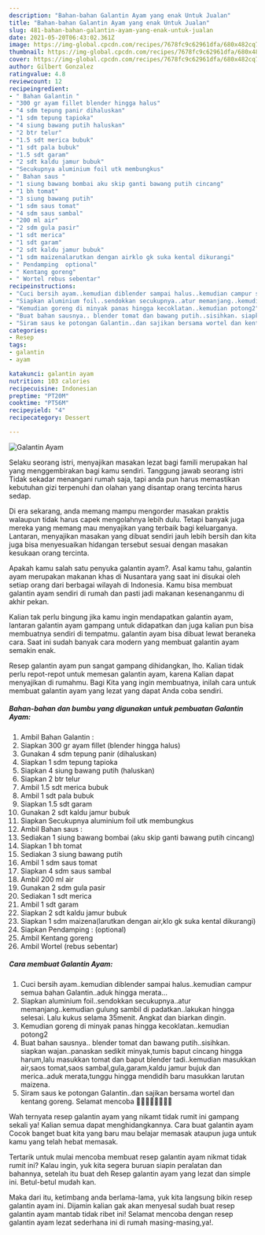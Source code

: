 ```yaml
---
description: "Bahan-bahan Galantin Ayam yang enak Untuk Jualan"
title: "Bahan-bahan Galantin Ayam yang enak Untuk Jualan"
slug: 481-bahan-bahan-galantin-ayam-yang-enak-untuk-jualan
date: 2021-05-20T06:43:02.361Z
image: https://img-global.cpcdn.com/recipes/7678fc9c62961dfa/680x482cq70/galantin-ayam-foto-resep-utama.jpg
thumbnail: https://img-global.cpcdn.com/recipes/7678fc9c62961dfa/680x482cq70/galantin-ayam-foto-resep-utama.jpg
cover: https://img-global.cpcdn.com/recipes/7678fc9c62961dfa/680x482cq70/galantin-ayam-foto-resep-utama.jpg
author: Gilbert Gonzalez
ratingvalue: 4.8
reviewcount: 12
recipeingredient:
- " Bahan Galantin "
- "300 gr ayam fillet blender hingga halus"
- "4 sdm tepung panir dihaluskan"
- "1 sdm tepung tapioka"
- "4 siung bawang putih haluskan"
- "2 btr telur"
- "1.5 sdt merica bubuk"
- "1 sdt pala bubuk"
- "1.5 sdt garam"
- "2 sdt kaldu jamur bubuk"
- "Secukupnya aluminium foil utk membungkus"
- " Bahan saus "
- "1 siung bawang bombai aku skip ganti bawang putih cincang"
- "1 bh tomat"
- "3 siung bawang putih"
- "1 sdm saus tomat"
- "4 sdm saus sambal"
- "200 ml air"
- "2 sdm gula pasir"
- "1 sdt merica"
- "1 sdt garam"
- "2 sdt kaldu jamur bubuk"
- "1 sdm maizenalarutkan dengan airklo gk suka kental dikurangi"
- " Pendamping  optional"
- " Kentang goreng"
- " Wortel rebus sebentar"
recipeinstructions:
- "Cuci bersih ayam..kemudian diblender sampai halus..kemudian campur semua bahan Galantin..aduk hingga merata..."
- "Siapkan aluminium foil..sendokkan secukupnya..atur memanjang..kemudian gulung sambil di padatkan..lakukan hingga selesai. Lalu kukus selama 35menit. Angkat dan biarkan dingin."
- "Kemudian goreng di minyak panas hingga kecoklatan..kemudian potong2"
- "Buat bahan sausnya.. blender tomat dan bawang putih..sisihkan. siapkan wajan..panaskan sedikit minyak,tumis baput cincang hingga harum,lalu masukkan tomat dan baput blender tadi..kemudian masukkan air,saos tomat,saos sambal,gula,garam,kaldu jamur bujuk dan merica..aduk merata,tunggu hingga mendidih baru masukkan larutan maizena."
- "Siram saus ke potongan Galantin..dan sajikan bersama wortel dan kentang goreng. Selamat mencoba 🙏🙏🤗🤗🥰🥰💪💪"
categories:
- Resep
tags:
- galantin
- ayam

katakunci: galantin ayam 
nutrition: 103 calories
recipecuisine: Indonesian
preptime: "PT20M"
cooktime: "PT56M"
recipeyield: "4"
recipecategory: Dessert

---
```



![Galantin Ayam](https://img-global.cpcdn.com/recipes/7678fc9c62961dfa/680x482cq70/galantin-ayam-foto-resep-utama.jpg)

Selaku seorang istri, menyajikan masakan lezat bagi famili merupakan hal yang menggembirakan bagi kamu sendiri. Tanggung jawab seorang istri Tidak sekadar menangani rumah saja, tapi anda pun harus memastikan kebutuhan gizi terpenuhi dan olahan yang disantap orang tercinta harus sedap.

Di era  sekarang, anda memang mampu mengorder masakan praktis walaupun tidak harus capek mengolahnya lebih dulu. Tetapi banyak juga mereka yang memang mau menyajikan yang terbaik bagi keluarganya. Lantaran, menyajikan masakan yang dibuat sendiri jauh lebih bersih dan kita juga bisa menyesuaikan hidangan tersebut sesuai dengan masakan kesukaan orang tercinta. 



Apakah kamu salah satu penyuka galantin ayam?. Asal kamu tahu, galantin ayam merupakan makanan khas di Nusantara yang saat ini disukai oleh setiap orang dari berbagai wilayah di Indonesia. Kamu bisa membuat galantin ayam sendiri di rumah dan pasti jadi makanan kesenanganmu di akhir pekan.

Kalian tak perlu bingung jika kamu ingin mendapatkan galantin ayam, lantaran galantin ayam gampang untuk didapatkan dan juga kalian pun bisa membuatnya sendiri di tempatmu. galantin ayam bisa dibuat lewat beraneka cara. Saat ini sudah banyak cara modern yang membuat galantin ayam semakin enak.

Resep galantin ayam pun sangat gampang dihidangkan, lho. Kalian tidak perlu repot-repot untuk memesan galantin ayam, karena Kalian dapat menyajikan di rumahmu. Bagi Kita yang ingin membuatnya, inilah cara untuk membuat galantin ayam yang lezat yang dapat Anda coba sendiri.

<!--inarticleads1-->

##### Bahan-bahan dan bumbu yang digunakan untuk pembuatan Galantin Ayam:

1. Ambil  Bahan Galantin :
1. Siapkan 300 gr ayam fillet (blender hingga halus)
1. Gunakan 4 sdm tepung panir (dihaluskan)
1. Siapkan 1 sdm tepung tapioka
1. Siapkan 4 siung bawang putih (haluskan)
1. Siapkan 2 btr telur
1. Ambil 1.5 sdt merica bubuk
1. Ambil 1 sdt pala bubuk
1. Siapkan 1.5 sdt garam
1. Gunakan 2 sdt kaldu jamur bubuk
1. Siapkan Secukupnya aluminium foil utk membungkus
1. Ambil  Bahan saus :
1. Sediakan 1 siung bawang bombai (aku skip ganti bawang putih cincang)
1. Siapkan 1 bh tomat
1. Sediakan 3 siung bawang putih
1. Ambil 1 sdm saus tomat
1. Siapkan 4 sdm saus sambal
1. Ambil 200 ml air
1. Gunakan 2 sdm gula pasir
1. Sediakan 1 sdt merica
1. Ambil 1 sdt garam
1. Siapkan 2 sdt kaldu jamur bubuk
1. Siapkan 1 sdm maizena(larutkan dengan air,klo gk suka kental dikurangi)
1. Siapkan  Pendamping : (optional)
1. Ambil  Kentang goreng
1. Ambil  Wortel (rebus sebentar)




<!--inarticleads2-->

##### Cara membuat Galantin Ayam:

1. Cuci bersih ayam..kemudian diblender sampai halus..kemudian campur semua bahan Galantin..aduk hingga merata...
1. Siapkan aluminium foil..sendokkan secukupnya..atur memanjang..kemudian gulung sambil di padatkan..lakukan hingga selesai. Lalu kukus selama 35menit. Angkat dan biarkan dingin.
1. Kemudian goreng di minyak panas hingga kecoklatan..kemudian potong2
1. Buat bahan sausnya.. blender tomat dan bawang putih..sisihkan. siapkan wajan..panaskan sedikit minyak,tumis baput cincang hingga harum,lalu masukkan tomat dan baput blender tadi..kemudian masukkan air,saos tomat,saos sambal,gula,garam,kaldu jamur bujuk dan merica..aduk merata,tunggu hingga mendidih baru masukkan larutan maizena.
1. Siram saus ke potongan Galantin..dan sajikan bersama wortel dan kentang goreng. Selamat mencoba 🙏🙏🤗🤗🥰🥰💪💪




Wah ternyata resep galantin ayam yang nikamt tidak rumit ini gampang sekali ya! Kalian semua dapat menghidangkannya. Cara buat galantin ayam Cocok banget buat kita yang baru mau belajar memasak ataupun juga untuk kamu yang telah hebat memasak.

Tertarik untuk mulai mencoba membuat resep galantin ayam nikmat tidak rumit ini? Kalau ingin, yuk kita segera buruan siapin peralatan dan bahannya, setelah itu buat deh Resep galantin ayam yang lezat dan simple ini. Betul-betul mudah kan. 

Maka dari itu, ketimbang anda berlama-lama, yuk kita langsung bikin resep galantin ayam ini. Dijamin kalian gak akan menyesal sudah buat resep galantin ayam mantab tidak ribet ini! Selamat mencoba dengan resep galantin ayam lezat sederhana ini di rumah masing-masing,ya!.

